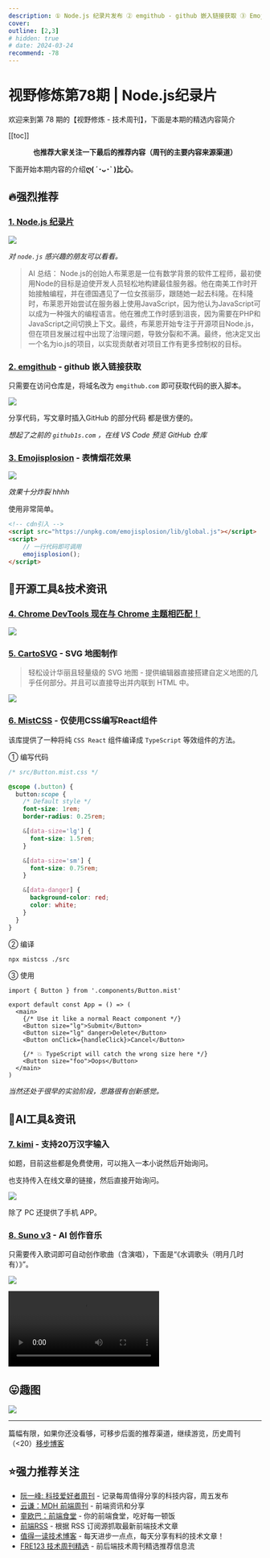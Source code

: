 ```yaml
---
description: ① Node.js 纪录片发布 ② emgithub - github 嵌入链接获取 ③ Emojisplosion - 表情烟花效果 ④ Chrome DevTools 现在与 Chrome 主题相匹配！ ⑤ CartoSVG - SVG 地图制作 ⑥ MistCSS - 仅使用CSS编写React组件 ⑦ kimi - 支持20万汉字输入 ⑧ Suno v3 - AI 创作音乐
cover: 
outline: [2,3]
# hidden: true
# date: 2024-03-24
recommend: -78
---
```


# 视野修炼第78期 | Node.js纪录片

欢迎来到第 78 期的【视野修炼 - 技术周刊】，下面是本期的精选内容简介

[[toc]]

<center>

**​也推荐大家关注一下最后的推荐内容（周刊的主要内容来源渠道）**

</center>

下面开始本期内容的介绍**ღ( ´･ᴗ･` )比心**。

## 🔥强烈推荐
### [1. Node.js 纪录片](https://www.bilibili.com/video/BV1ju4m1u76B/?vd_source=fe8b40f5868c1457a3fdf38560e2a727)
![](https://img.cdn.sugarat.top/mdImg/sugar/0efe817649281e1fcbc8bdf6b12bbd81)

*对 `node.js` 感兴趣的朋友可以看看。*


>AI 总结：
Node.js的创始人布莱恩是一位有数学背景的软件工程师，最初使用Node的目标是迫使开发人员轻松地构建最佳服务器。他在南美工作时开始接触编程，并在德国遇见了一位女孩丽莎，跟随她一起去科隆。在科隆时，布莱恩开始尝试在服务器上使用JavaScript，因为他认为JavaScript可以成为一种强大的编程语言。他在雅虎工作时感到沮丧，因为需要在PHP和JavaScript之间切换上下文。最终，布莱恩开始专注于开源项目Node.js，但在项目发展过程中出现了治理问题，导致分裂和不满。最终，他决定叉出一个名为io.js的项目，以实现贡献者对项目工作有更多控制权的目标。

### [2. emgithub](https://github.com/yusanshi/emgithub) - github 嵌入链接获取

只需要在访问仓库是，将域名改为 `emgithub.com` 即可获取代码的嵌入脚本。

![](https://img.cdn.sugarat.top/mdImg/sugar/be1a82316a8bd48ce75d53f2d4217296)

分享代码，写文章时插入GitHub 的部分代码 都是很方便的。

*想起了之前的 `github1s.com` ，在线 VS Code 预览 GitHub 仓库*

### [3. Emojisplosion](https://github.com/JoshuaKGoldberg/emojisplosion) - 表情烟花效果

![](https://img.cdn.sugarat.top/mdImg/sugar/d4158097263c4c9384724f997f66a8c9)

*效果十分炸裂 hhhh*

使用非常简单。
```html
<!-- cdn引入 -->
<script src="https://unpkg.com/emojisplosion/lib/global.js"></script>
<script>
    // 一行代码即可调用
	emojisplosion();
</script>
```

## 🔧开源工具&技术资讯
### [4. Chrome DevTools 现在与 Chrome 主题相匹配！](https://twitter.com/addyosmani/status/1770119970263027742)

![](https://img.cdn.sugarat.top/mdImg/sugar/ac50488eedddf96359f390381d5e1896)

### [5. CartoSVG](https://cartosvg.com/) - SVG 地图制作

>轻松设计华丽且轻量级的 SVG 地图 - 提供编辑器直接搭建自定义地图的几乎任何部分。并且可以直接导出并内联到 HTML 中。

![](https://img.cdn.sugarat.top/mdImg/sugar/d92beb196093205bddefd9956808e9cb)

### [6. MistCSS](https://typicode.github.io/mistcss/) - 仅使用CSS编写React组件

该库提供了一种将纯 `CSS React` 组件编译成 `TypeScript` 等效组件的方法。

① 编写代码
```css
/* src/Button.mist.css */

@scope (.button) {
  button:scope {
    /* Default style */
    font-size: 1rem;
    border-radius: 0.25rem;

    &[data-size='lg'] {
      font-size: 1.5rem;
    }

    &[data-size='sm'] {
      font-size: 0.75rem;
    }

    &[data-danger] {
      background-color: red;
      color: white;
    }
  }
}
```

② 编译
```sh
npx mistcss ./src
```

③ 使用
```tsx
import { Button } from '.components/Button.mist'

export default const App = () => (
  <main>
    {/* Use it like a normal React component */}
    <Button size="lg">Submit</Button>
    <Button size="lg" danger>Delete</Button>
    <Button onClick={handleClick}>Cancel</Button>

    {/* 💥 TypeScript will catch the wrong size here */}
    <Button size="foo">Oops</Button>
  </main>
)
```

*当然还处于很早的实验阶段，思路很有创新感觉。*

## 🤖AI工具&资讯
### [7. kimi](https://mp.weixin.qq.com/s/vnOlXzG9EJrlrR79nTs7rg) - 支持20万汉字输入

如题，目前这些都是免费使用，可以拖入一本小说然后开始询问。

也支持传入在线文章的链接，然后直接开始询问。

![](https://img.cdn.sugarat.top/mdImg/sugar/99fe89047ed5ec1bfa646f66f90b9062)

除了 PC 还提供了手机 APP。

### [8. Suno v3](https://app.suno.ai/) - AI 创作音乐

只需要传入歌词即可自动创作歌曲（含演唱），下面是“《水调歌头（明月几时有）》”。

![](https://img.cdn.sugarat.top/mdImg/sugar/2d582771f3b84c02e8ff5168c7ceb2d9)

<video style="margin:0 auto;" controls="" name="media"><source src="https://cdn1.suno.ai/9648a72f-8f10-4659-92da-6ca283f25008.mp3" type="audio/mp3"></video>

## 😛趣图
![](https://img.cdn.sugarat.top/mdImg/sugar/9c057aa027e626f748fc539740aa0039)

---

篇幅有限，如果你还没看够，可移步后面的推荐渠道，继续游览，历史周刊（<20）[移步博客](https://sugarat.top/weekly/index.html)

## ⭐️强力推荐关注

* [阮一峰: 科技爱好者周刊](https://www.ruanyifeng.com/blog/archives.html) - 记录每周值得分享的科技内容，周五发布
* [云谦：MDH 前端周刊](https://sorrycc.com/mdh/) - 前端资讯和分享
* [童欧巴：前端食堂](https://github.com/Geekhyt/weekly) - 你的前端食堂，吃好每一顿饭
* [前端RSS](https://fed.chanceyu.com/) - 根据 RSS 订阅源抓取最新前端技术文章
* [值得一读技术博客](https://daily-blog.chlinlearn.top/) - 每天进步一点点，每天分享有料的技术文章！
* [FRE123 技术周刊精选](https://www.fre123.com/weekly) - 前后端技术周刊精选推荐信息流
